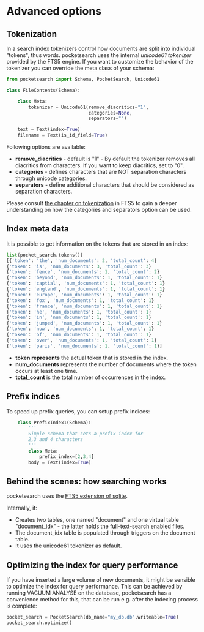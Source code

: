 # Advanced options

## Tokenization

In a search index tokenizers control how documents are split into individual "tokens", thus 
words. pocketsearch uses the internal *unicode61 tokenizer* provided by the FTS5 engine. 
If you want to customize the behavior of the tokenizer you can override the meta class 
of your schema:

```Python
from pocketsearch import Schema, PocketSearch, Unicode61

class FileContents(Schema):

    class Meta:
        tokenizer = Unicode61(remove_diacritics="1",
                              categories=None,
                              separators="")

    text = Text(index=True)
    filename = Text(is_id_field=True)
```

Following options are available:

* **remove_diacritics** - default is "1" - By default the tokenizer removes all diacritics from characters. If you want to keep diacritics, set to "0".
* **categories** - defines characters that are NOT separation characters through unicode categories.
* **separators** - define additional characters that should be considered as separation characters.

Please consult [the chapter on tokenization](https://www.sqlite.org/fts5.html#unicode61_tokenizer) in FTS5 to gain a deeper 
understanding on how the categories and separators option can be used.


## Index meta data

It is possible to get information on the tokens that are stored in an index:

```Python
list(pocket_search.tokens())
[{'token': 'the', 'num_documents': 2, 'total_count': 4}
{'token': 'is', 'num_documents': 3, 'total_count': 3}
{'token': 'fence', 'num_documents': 1, 'total_count': 2}
{'token': 'beyond', 'num_documents': 1, 'total_count': 1}
{'token': 'captial', 'num_documents': 1, 'total_count': 1}
{'token': 'england', 'num_documents': 1, 'total_count': 1}
{'token': 'europe', 'num_documents': 1, 'total_count': 1}
{'token': 'fox', 'num_documents': 1, 'total_count': 1}
{'token': 'france', 'num_documents': 1, 'total_count': 1}
{'token': 'he', 'num_documents': 1, 'total_count': 1}
{'token': 'in', 'num_documents': 1, 'total_count': 1}
{'token': 'jumped', 'num_documents': 1, 'total_count': 1}
{'token': 'now', 'num_documents': 1, 'total_count': 1}
{'token': 'of', 'num_documents': 1, 'total_count': 1}
{'token': 'over', 'num_documents': 1, 'total_count': 1}
{'token': 'paris', 'num_documents': 1, 'total_count': 1}]
```

* **token represents** the actual token that is stored in the index.
* **num_documents** represents the number of documents where the token occurs at least one time.
* **total_count** is the total number of occurrences in the index.

## Prefix indices

To speed up prefix queries, you can setup prefix indices:

```Python
    class PrefixIndex1(Schema):
        '''
        Simple schema that sets a prefix index for 
        2,3 and 4 characters
        '''
        class Meta:
            prefix_index=[2,3,4]
        body = Text(index=True)
```

## Behind the scenes: how searching works

pocketsearch uses the [FTS5 extension of sqlite](https://www.sqlite.org/fts5.html). 

Internally, it:

* Creates two tables, one named "document" and one virtual table "document_idx" - the latter holds the full-text-search enabled files.
* The document_idx table is populated through triggers on the document table. 
* It uses the unicode61 tokenizer as default.

## Optimizing the index for query performance
If you have inserted a large volume of new documents, it might be sensible 
to optimize the index for query performance. This can be achieved by 
running VACUUM ANALYSE on the database, pocketsearch has a convenience 
method for this, that can be run e.g. after the indexing process is 
complete:

```Python
pocket_search = PocketSearch(db_name="my_db.db",writeable=True)
pocket_search.optimize()
```



